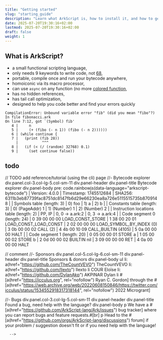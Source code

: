 ```yaml
---
title: "Getting started"
slug: "starting_guide"
description: "Learn what ArkScript is, how to install it, and how to get started with it"
date: 2025-07-20T19:30:16+02:00
lastmod: 2025-07-20T19:30:16+02:00
draft: false
weight: 1
---
```


## What is ArkScript?

- a small functional scripting language,
- only needs 9 keywords to write code, not [68](https://en.wikipedia.org/wiki/List_of_Java_keywords),
- portable, compile once and run your bytecode anywhere,
- homoiconic via its macro processor,
- can use `async` on any function (no more [colored function](https://journal.stuffwithstuff.com/2015/02/01/what-color-is-your-function/),
- has no hidden references,
- has tail call optimization,
- designed to help you code better and find your errors quickly

```shell
CompilationError: Unbound variable error "fib" (did you mean "fibo"?)
In file fibonacci.ark
On line 7:12, got `(Symbol) fib'
   4 |     n
   5 |     (+ (fibo (- n 1)) (fibo (- n 2))))))
   6 | (while continue {
   7 |   (print (fib 28))
     |           ^^^
   8 |   (if (< (/ (random) 32768) 0.1)
   9 |     (set continue false))
```

## todo

// TODO add reference/tutorial (using the cli) page
//- Bytecode explorer
div.panel.col-3.col-lg-5.col-sm-11
    div.panel-header
        div.panel-title Bytecode explorer
    div.panel-body
        pre: code.rainbowjs(data-language="arkscript-bytecode")
            | Version:   4.0.0
            | Timestamp: 1745512684
            | SHA256:    6311b3eb87739fac8751dc8147fb6d29e66230ea8a726e5115515735b8709148
            |
            | Symbols table (length: 3)
            | 0) foo
            | 1) a
            | 2) b
            |
            | Constants table (length: 3)
            | 0) (PageAddr) 1
            | 1) (Number) 1
            | 2) (Number) 2
            |
            | Instruction locations table (length: 2)
            |  PP, IP
            |   0,  0 -> a.ark:2
            |   0,  3 -> a.ark:4
            |
            | Code segment 0 (length: 24)
            |    0 39 00 00 00 LOAD_CONST_STORE
            |    1 38 00 20 01 LOAD_CONST_LOAD_CONST
            |    2 02 00 00 00 LOAD_SYMBOL_BY_INDEX (0)
            |    3 0b 00 00 02 CALL (2)
            |    4 4b 00 10 09 CALL_BUILTIN (4105)
            |    5 0a 00 00 00 HALT
            |
            | Code segment 1 (length: 20)
            |    0 05 00 00 01 STORE a
            |    1 05 00 00 02 STORE b
            |    2 0d 00 00 02 BUILTIN nil
            |    3 09 00 00 00 RET
            |    4 0a 00 00 00 HALT

// comment
//- Sponsors
div.panel.col-5.col-lg-6.col-sm-11
    div.panel-header
        div.panel-title Sponsors & donors
    div.panel-body
        ul
            li: a(href="https://github.com/TheCountVEVO") TheCountVEVO
            li: a(href="https://github.com/llexto") llexto
            li COUR Eloïse
            li: a(href="https://github.com/DylanAkp") AKPINAR Dylan
            li #[a(href="https://icculus.org", rel="nofollow") Ryan C. Gordon] through the #[a(href="https://web.archive.org/web/20220608150846/https://twitter.com/icculus/status/1534552918317318144", rel="nofollow") 2022 Microgrant]

//- Bugs
div.panel.col-3.col-lg-5.col-sm-11
    div.panel-header
        div.panel-title Found a bug, need help with the language?
    div.panel-body
        p We have a #[a(href="https://github.com/ArkScript-lang/Ark/issues") bug tracker] where you can report bugs and feature requests.#[br]
        p Head to the #[a(href="https://github.com/orgs/ArkScript-lang/discussions") forum] if your problem / suggestion doesn't fit or if you need help with the language!

      -->
